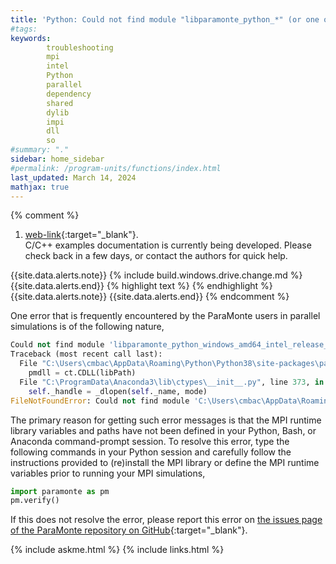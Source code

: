 ```yaml
---
title: 'Python: Could not find module "libparamonte_python_*" (or one of its dependencies)'
#tags: 
keywords: 
        troubleshooting
        mpi
        intel
        Python
        parallel
        dependency
        shared
        dylib
        impi
        dll
        so
#summary: "."
sidebar: home_sidebar
#permalink: /program-units/functions/index.html
last_updated: March 14, 2024
mathjax: true
---
```


{% comment %}
1. [web-link](){:target="_blank"}.  
C/C++ examples documentation is currently being developed. Please check back in a few days, or contact the authors for quick help.  
<div id="toc"></div>  
{{site.data.alerts.note}}
{% include build.windows.drive.change.md %}
{{site.data.alerts.end}}
{% highlight text %}
{% endhighlight %}
<b><code></code></b>
{{site.data.alerts.note}}
{{site.data.alerts.end}}
{% endcomment %}


One error that is frequently encountered by the ParaMonte users in parallel simulations is of the following nature,  
```python  
Could not find module 'libparamonte_python_windows_amd64_intel_release_shared_heap_impi.dll' (or one of its dependencies). Try using the full path with constructor syntax.
Traceback (most recent call last):
  File "C:\Users\cmbac\AppData\Roaming\Python\Python38\site-packages\paramonte\_ParaMonteSampler.py", line 612, in _runSampler
    pmdll = ct.CDLL(libPath)
  File "C:\ProgramData\Anaconda3\lib\ctypes\__init__.py", line 373, in _init_
    self._handle = _dlopen(self._name, mode)
FileNotFoundError: Could not find module 'C:\Users\cmbac\AppData\Roaming\Python\Python38\site-packages\paramonte\libparamonte_python_windows_amd64_intel_release_shared_heap_impi.dll' (or one of its dependencies). Try using the full path with constructor syntax.
```  

The primary reason for getting such error messages is that the MPI runtime library variables and paths have not been defined in your Python, Bash, or Anaconda command-prompt session. To resolve this error, type the following commands in your Python session and carefully follow the instructions provided to (re)install the MPI library or define the MPI runtime variables prior to running your MPI simulations,  
```python  
import paramonte as pm
pm.verify()
```  

If this does not resolve the error, please report this error on [the issues page of the ParaMonte repository on GitHub]({{site.issues}}){:target="_blank"}.  

{% include askme.html %}
{% include links.html %}
